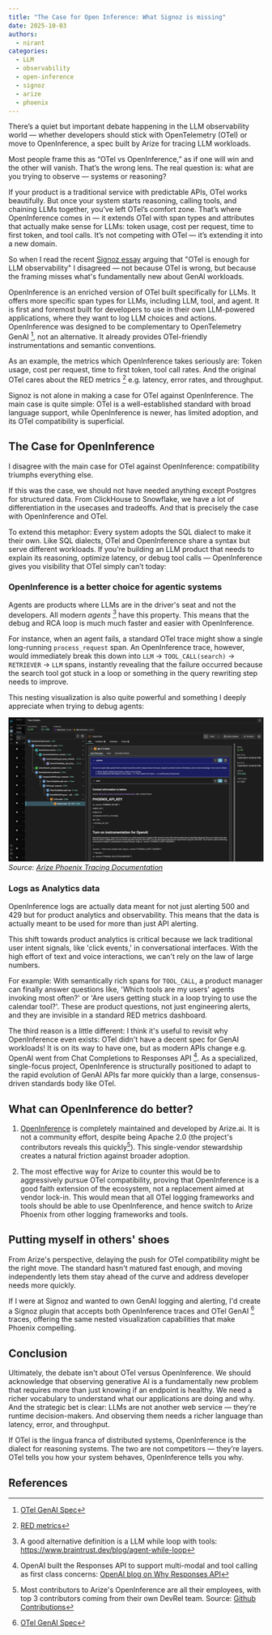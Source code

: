 ```yaml
---
title: "The Case for Open Inference: What Signoz is missing"
date: 2025-10-03
authors:
  - nirant
categories:
  - LLM
  - observability
  - open-inference
  - signoz
  - arize
  - phoenix
---
```


There’s a quiet but important debate happening in the LLM observability world — whether developers should stick with OpenTelemetry (OTel) or move to OpenInference, a spec built by Arize for tracing LLM workloads.

Most people frame this as “OTel vs OpenInference,” as if one will win and the other will vanish. That’s the wrong lens. The real question is: what are you trying to observe — systems or reasoning?

If your product is a traditional service with predictable APIs, OTel works beautifully. But once your system starts reasoning, calling tools, and chaining LLMs together, you’ve left OTel’s comfort zone. That’s where OpenInference comes in — it extends OTel with span types and attributes that actually make sense for LLMs: token usage, cost per request, time to first token, and tool calls. It’s not competing with OTel — it’s extending it into a new domain.

So when I read the recent [Signoz essay](https://signoz.io/blog/llm-observability-opentelemetry/) arguing that "OTel is enough for LLM observability" I disagreed — not because OTel is wrong, but because the framing misses what's fundamentally new about GenAI workloads.

OpenInference is an enriched version of OTel built specifically for LLMs. It offers more specific span types for LLMs, including LLM, tool, and agent. It is first and foremost built for developers to use in their own LLM-powered applications, where they want to log LLM choices and actions. OpenInference was designed to be complementary to OpenTelemetry GenAI [^4], not an alternative. It already provides OTel-friendly instrumentations and semantic conventions.

As an example, the metrics which OpenInference takes seriously are: Token usage, cost per request, time to first token, tool call rates. And the original OTel cares about the RED metrics [^3] e.g. latency, error rates, and throughput.

Signoz is not alone in making a case for OTel against OpenInference. The main case is quite simple: OTel is a well-established standard with broad language support, while OpenInference is newer, has limited adoption, and its OTel compatibility is superficial.

## The Case for OpenInference

I disagree with the main case for OTel against OpenInference: compatibility triumphs everything else.

If this was the case, we should not have needed anything except Postgres for structured data. From ClickHouse to Snowflake, we have a lot of differentiation in the usecases and tradeoffs. And that is precisely the case with OpenInference and OTel.

To extend this metaphor: Every system adopts the SQL dialect to make it their own. Like SQL dialects, OTel and OpenInference share a syntax but serve different workloads. If you’re building an LLM product that needs to explain its reasoning, optimize latency, or debug tool calls — OpenInference gives you visibility that OTel simply can’t today:

### OpenInference is a better choice for agentic systems

Agents are products where LLMs are in the driver's seat and not the developers. All modern _agents_ [^1] have this property. This means that the debug and RCA loop is much much faster and easier with OpenInference. 

For instance, when an agent fails, a standard OTel trace might show a single long-running `process_request` span. An OpenInference trace, however, would immediately break this down into `LLM` -> `TOOL_CALL(search)` -> `RETRIEVER` -> `LLM` spans, instantly revealing that the failure occurred because the search tool got stuck in a loop or something in the query rewriting step needs to improve.

This nesting visualization is also quite powerful and something I deeply appreciate when trying to debug agents:

![Phoenix Tracing Visualization](../images/phoenix-tracing.png)
_Source: [Arize Phoenix Tracing Documentation](https://arize.com/docs/phoenix/tracing/llm-traces)_

### Logs as Analytics data

OpenInference logs are actually data meant for not just alerting 500 and 429 but for product analytics and observability. This means that the data is actually meant to be used for more than just API alerting.

This shift towards product analytics is critical because we lack traditional user intent signals, like 'click events,' in conversational interfaces. With the high effort of text and voice interactions, we can't rely on the law of large numbers.

For example: With semantically rich spans for `TOOL_CALL`, a product manager can finally answer questions like, 'Which tools are my users' agents invoking most often?' or 'Are users getting stuck in a loop trying to use the calendar tool?'. These are product questions, not just engineering alerts, and they are invisible in a standard RED metrics dashboard.

The third reason is a little different: I think it's useful to revisit why OpenInference even exists: OTel didn't have a decent spec for GenAI workloads! It is on its way to have one, but as modern APIs change e.g. OpenAI went from Chat Completions to Responses API [^6]. As a specialized, single-focus project, OpenInference is structurally positioned to adapt to the rapid evolution of GenAI APIs far more quickly than a large, consensus-driven standards body like OTel.

## What can OpenInference do better?

1. [OpenInference](https://github.com/Arize-ai/openinference) is completely maintained and developed by Arize.ai. It is not a community effort, despite being Apache 2.0 (the project's contributors reveals this quickly[^5]). This single-vendor stewardship creates a natural friction against broader adoption.

2. The most effective way for Arize to counter this would be to aggressively pursue OTel compatibility, proving that OpenInference is a good faith extension of the ecosystem, not a replacement aimed at vendor lock-in. This would mean that all OTel logging frameworks and tools should be able to use OpenInference, and hence switch to Arize Phoenix from other logging frameworks and tools. 

## Putting myself in others' shoes

From Arize's perspective, delaying the push for OTel compatibility might be the right move. The standard hasn't matured fast enough, and moving independently lets them stay ahead of the curve and address developer needs more quickly.

If I were at Signoz and wanted to own GenAI logging and alerting, I'd create a Signoz plugin that accepts both OpenInference traces and OTel GenAI [^4] traces, offering the same nested visualization capabilities that make Phoenix compelling.

## Conclusion

Ultimately, the debate isn't about OTel versus OpenInference. We should acknowledge that observing generative AI is a fundamentally new problem that requires more than just knowing if an endpoint is healthy. We need a richer vocabulary to understand what our applications are doing and why. And the strategic bet is clear: LLMs are not another web service — they’re runtime decision-makers. And observing them needs a richer language than latency, error, and throughput.

If OTel is the lingua franca of distributed systems, OpenInference is the dialect for reasoning systems. The two are not competitors — they’re layers. OTel tells you how your system behaves, OpenInference tells you why.

## References

[^1]: A good alternative definition is a LLM while loop with tools: https://www.braintrust.dev/blog/agent-while-loop
[^2]: [Law of large numbers](https://en.wikipedia.org/wiki/Law_of_large_numbers) makes clicks way useful for SaaS and consumer applications alike
[^3]: [RED metrics](https://grafana.com/blog/2018/08/02/the-red-method-how-to-instrument-your-services/)
[^4]: [OTel GenAI Spec](https://opentelemetry.io/docs/specs/semconv/gen-ai/)
[^5]: Most contributors to Arize's OpenInference are all their employees, with top 3 contributors coming from their own DevRel team. Source: [Github Contributions](https://github.com/Arize-ai/openinference/graphs/contributors)
[^6]: OpenAI built the Responses API to support multi-modal and tool calling as first class concerns: [OpenAI blog on Why Responses API](https://developers.openai.com/blog/responses-api/)
